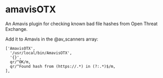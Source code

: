 # amavisOTX
An Amavis plugin for checking known bad file hashes from Open Threat Exchange.

Add it to Amavis in the @av_scanners array:

    ['AmavisOTX',
      '/usr/local/bin/AmavisOTX',
      '{}',
      qr/^OK/m,
      qr/^Found hash from (https://.*) in (?:.*)$/m,
    ],


